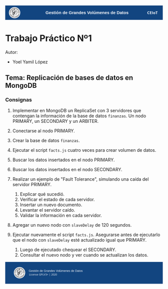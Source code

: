 ![header](doc/header.png)

# Trabajo Práctico Nº1

Autor:

* Yoel Yamil López

## Tema: Replicación de bases de datos en MongoDB

### Consignas

1. Implementar en MongoDB un ReplicaSet con 3 servidores que contengan la información de la base de datos `finanzas`. Un nodo PRIMARY, un SECONDARY y un ARBITER.

2. Conectarse al nodo PRIMARY.

3. Crear la base de datos `finanzas`.

4. Ejecutar el script `facts.js` cuatro veces para crear volumen de datos.

5. Buscar los datos insertados en el nodo PRIMARY.

6. Buscar los datos insertados en el nodo SECONDARY.

7. Realizar un ejemplo de "Fault Tolerance", simulando una caída del servidor PRIMARY.

    1. Explicar qué sucedió.
    2. Verificar el estado de cada servidor.
    3. Insertar un nuevo documento.
    4. Levantar el servidor caído.
    5. Validar la información en cada servidor.

8. Agregar un nuevo nodo con `slaveDelay` de 120 segundos.

9. Ejecutar nuevamente el script `facts.js`. Asegurarse antes de ejecutarlo que el nodo con `slaveDelay` esté actualizado igual que PRIMARY.

    1. Luego de ejecutado chequear el SECONDARY.
    2. Consultar el nuevo nodo y ver cuando se actualizan los datos.

![footer](doc/footer.png)